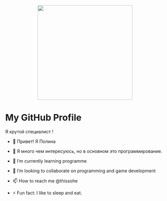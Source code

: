 <div id="header" align="center">
    <img src="https://c.tenor.com/XPRG-4ujVMIAAAAd/tenor.gif" width="300">
</div>  

<html lang="en">
<head>
    <meta charset="UTF-8">
    <meta name="viewport" content="width=device-width, initial-scale=1.0">
    <link rel="stylesheet" href="styles.css">
</head>
<body>

<div class="header">
    <h1>My GitHub Profile</h1>
    <p> Я крутой специалист !</p>
</div>

</body>
</html>

- 👋 Привет! Я Полина
  
- 👀 Я много чем интересуюсь, но в основном это программирование.
  
- 🌱 I’m currently learning programme
  
- 💞️ I’m looking to collaborate on programming and game development
  
- 📫 How to reach me @thissohe
   
- ⚡ Fun fact: I like to sleep and eat.
